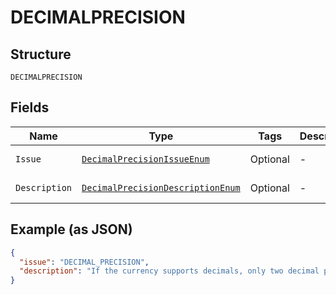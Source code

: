 
# DECIMALPRECISION

## Structure

`DECIMALPRECISION`

## Fields

| Name | Type | Tags | Description | Getter | Setter |
|  --- | --- | --- | --- | --- | --- |
| `Issue` | [`DecimalPrecisionIssueEnum`](../../doc/models/decimal-precision-issue-enum.md) | Optional | - | DecimalPrecisionIssueEnum getIssue() | setIssue(DecimalPrecisionIssueEnum issue) |
| `Description` | [`DecimalPrecisionDescriptionEnum`](../../doc/models/decimal-precision-description-enum.md) | Optional | - | DecimalPrecisionDescriptionEnum getDescription() | setDescription(DecimalPrecisionDescriptionEnum description) |

## Example (as JSON)

```json
{
  "issue": "DECIMAL_PRECISION",
  "description": "If the currency supports decimals, only two decimal place precision is supported."
}
```

